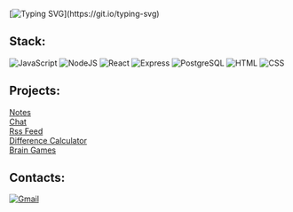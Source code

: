 [![Typing SVG](https://readme-typing-svg.demolab.com?font=Raleway&size=40&pause=1000&color=27D7F7&vCenter=true&width=435&lines=Hello+there!)](https://git.io/typing-svg)
<h2>Stack:</h2>

![JavaScript](https://img.shields.io/badge/JavaScript-F7DF1E?style=for-the-badge&logo=javascript&logoColor=black)
![NodeJS](https://img.shields.io/badge/Node.js-43853D?style=for-the-badge&logo=node.js&logoColor=white)
![React](https://img.shields.io/badge/React-20232A?style=for-the-badge&logo=react&logoColor=61DAFB)
![Express](https://img.shields.io/badge/Express.js-404D59?style=for-the-badge)
![PostgreSQL](https://img.shields.io/badge/PostgreSQL-316192?style=for-the-badge&logo=postgresql&logoColor=white)
![HTML](https://img.shields.io/badge/HTML-239120?style=for-the-badge&logo=html5&logoColor=white)
![CSS](https://img.shields.io/badge/CSS-239120?&style=for-the-badge&logo=css3&logoColor=white)


<h2>Projects:</h2>

[Notes](https://github.com/askorutin26/NotesApp)</br>
[Chat](https://github.com/askorutin26/Chat)<br>
[Rss Feed](https://github.com/askorutin26/RSS-Agregator)<br>
[Difference Calculator](https://github.com/askorutin26/Gendiff)<br>
[Brain Games](https://github.com/askorutin26/Brain-games)

<h2>Contacts:</h2>

[![Gmail](https://img.shields.io/badge/Gmail-D14836?style=for-the-badge&logo=gmail&logoColor=white)](mailto:askorutin26@gmail.com)

